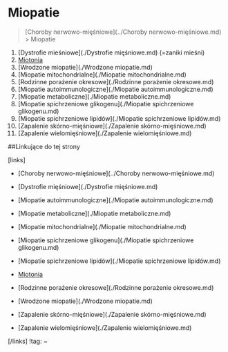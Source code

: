 # Miopatie

> [Choroby nerwowo-mięśniowe](../Choroby nerwowo-mięśniowe.md) > Miopatie

1. [Dystrofie mieśniowe](./Dystrofie mięśniowe.md) (=zaniki mieśni)
2. [Miotonia](./Miotonia.md)
3. [Wrodzone miopatie](./Wrodzone miopatie.md)
4. [Miopatie mitochondrialne](./Miopatie mitochondrialne.md)
5. [Rodzinne porażenie okresowe](./Rodzinne porażenie okresowe.md)
6. [Miopatie autoimmunologiczne](./Miopatie autoimmunologiczne.md)
7. [Miopatie metaboliczne](./Miopatie metaboliczne.md)
8. [Miopatie spichrzeniowe glikogenu](./Miopatie spichrzeniowe glikogenu.md)
9. [Miopatie spichrzeniowe lipidów](./Miopatie spichrzeniowe lipidów.md)
10. [Zapalenie skórno-mięśniowe](./Zapalenie skórno-mięśniowe.md)
11. [Zapalenie wielomięśniowe](./Zapalenie wielomięśniowe.md)



##Linkujące do tej strony

[links]

- [Choroby nerwowo-mięśniowe](../Choroby nerwowo-mięśniowe.md)

- [Dystrofie mięśniowe](./Dystrofie mięśniowe.md)

- [Miopatie autoimmunologiczne](./Miopatie autoimmunologiczne.md)

- [Miopatie metaboliczne](./Miopatie metaboliczne.md)

- [Miopatie mitochondrialne](./Miopatie mitochondrialne.md)

- [Miopatie spichrzeniowe glikogenu](./Miopatie spichrzeniowe glikogenu.md)

- [Miopatie spichrzeniowe lipidów](./Miopatie spichrzeniowe lipidów.md)

- [Miotonia](./Miotonia.md)

- [Rodzinne porażenie okresowe](./Rodzinne porażenie okresowe.md)

- [Wrodzone miopatie](./Wrodzone miopatie.md)

- [Zapalenie skórno-mięśniowe](./Zapalenie skórno-mięśniowe.md)

- [Zapalenie wielomięśniowe](./Zapalenie wielomięśniowe.md)


[/links]
!tag:
~

